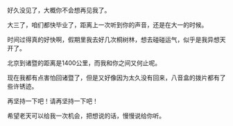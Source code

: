 好久没见了，大概你不会想再见我了。

大三了，咱们都快毕业了，距离上一次听到你的声音，还是在大一的时候。

时间过得真的好快啊，假期里我去好几次桐树林，想去碰碰运气，似乎是我异想天开了。

北京到诸暨的距离是1400公里，而我和你之间又何止呢。

现在我都有点害怕回诸暨了，但是又好像因为太久没有回来，八音盒的拨片都有了些许锈迹。

再坚持一下吧！请再坚持一下吧！

希望老天可以给我一次机会，把想说的话，慢慢说给你听。
